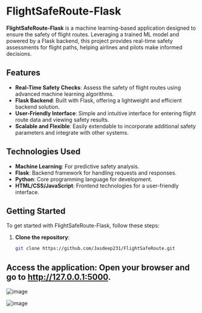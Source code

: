 # FlightSafeRoute-Flask

**FlightSafeRoute-Flask** is a machine learning-based application designed to ensure the safety of flight routes. Leveraging a trained ML model and powered by a Flask backend, this project provides real-time safety assessments for flight paths, helping airlines and pilots make informed decisions.

## Features

- **Real-Time Safety Checks**: Assess the safety of flight routes using advanced machine learning algorithms.
- **Flask Backend**: Built with Flask, offering a lightweight and efficient backend solution.
- **User-Friendly Interface**: Simple and intuitive interface for entering flight route data and viewing safety results.
- **Scalable and Flexible**: Easily extendable to incorporate additional safety parameters and integrate with other systems.

## Technologies Used

- **Machine Learning**: For predictive safety analysis.
- **Flask**: Backend framework for handling requests and responses.
- **Python**: Core programming language for development.
- **HTML/CSS/JavaScript**: Frontend technologies for a user-friendly interface.

## Getting Started

To get started with FlightSafeRoute-Flask, follow these steps:

1. **Clone the repository**:
   ```bash
   git clone https://github.com/Jasdeep231/FlightSafeRoute.git

## Access the application: Open your browser and go to http://127.0.0.1:5000.

![image](https://github.com/Jasdeep231/FlightSafeRoute/assets/122293717/1fc5cfb7-f764-4c6d-b720-be93f2a56135)

![image](https://github.com/Jasdeep231/FlightSafeRoute/assets/122293717/6cf77728-56a0-418b-bfce-64fbb0533bb2)
